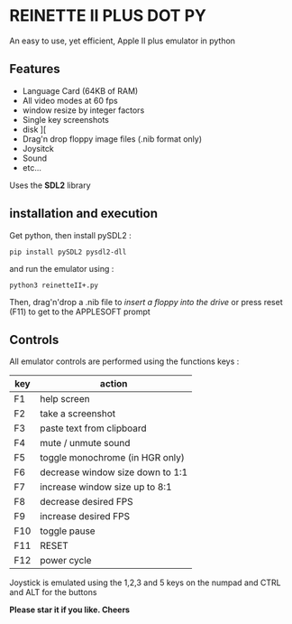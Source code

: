 
# REINETTE II PLUS DOT PY

An easy to use, yet efficient, Apple II plus emulator in python


## Features

- Language Card (64KB of RAM)
- All video modes at 60 fps
- window resize by integer factors
- Single key screenshots
- disk ][
- Drag'n drop floppy image files (.nib format only)
- Joysitck
- Sound
- etc...

Uses the **SDL2** library


## installation and execution

Get python, then install pySDL2 :   
```
pip install pySDL2 pysdl2-dll
```  
and run the emulator using :  
```
python3 reinetteII+.py
```  
Then, drag'n'drop a .nib file to *insert a floppy into the drive* or press reset (F11) to get to the APPLESOFT prompt  


## Controls

All emulator controls are performed using the functions keys :

| key  | action                             |
|------|------------------------------------|
| F1   | help screen                        | 
| F2   | take a screenshot                  | 
| F3   | paste text from clipboard          | 
| F4   | mute / unmute sound                | 
| F5   | toggle monochrome (in HGR only)    | 
| F6   | decrease window size down to 1:1   | 
| F7   | increase window size up to 8:1     | 
| F8   | decrease desired FPS               | 
| F9   | increase desired FPS               | 
| F10  | toggle pause                       | 
| F11  | RESET                              | 
| F12  | power cycle                        | 


Joystick is emulated using the 1,2,3 and 5 keys on the numpad and CTRL and ALT for the buttons    


**Please star it if you like. Cheers**  

